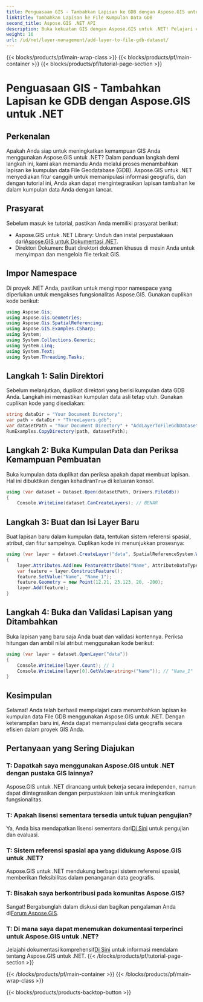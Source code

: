 ```yaml
---
title: Penguasaan GIS - Tambahkan Lapisan ke GDB dengan Aspose.GIS untuk .NET
linktitle: Tambahkan Lapisan ke File Kumpulan Data GDB
second_title: Aspose.GIS .NET API
description: Buka kekuatan GIS dengan Aspose.GIS untuk .NET! Pelajari cara menambahkan lapisan ke kumpulan data File GDB dalam tutorial langkah demi langkah ini. #data geografis #Aspose #GIS
weight: 16
url: /id/net/layer-management/add-layer-to-file-gdb-dataset/
---
```


{{< blocks/products/pf/main-wrap-class >}}
{{< blocks/products/pf/main-container >}}
{{< blocks/products/pf/tutorial-page-section >}}

# Penguasaan GIS - Tambahkan Lapisan ke GDB dengan Aspose.GIS untuk .NET

## Perkenalan
Apakah Anda siap untuk meningkatkan kemampuan GIS Anda menggunakan Aspose.GIS untuk .NET? Dalam panduan langkah demi langkah ini, kami akan memandu Anda melalui proses menambahkan lapisan ke kumpulan data File Geodatabase (GDB). Aspose.GIS untuk .NET menyediakan fitur canggih untuk memanipulasi informasi geografis, dan dengan tutorial ini, Anda akan dapat mengintegrasikan lapisan tambahan ke dalam kumpulan data Anda dengan lancar.
## Prasyarat
Sebelum masuk ke tutorial, pastikan Anda memiliki prasyarat berikut:
-  Aspose.GIS untuk .NET Library: Unduh dan instal perpustakaan dari[Aspose.GIS untuk Dokumentasi .NET](https://reference.aspose.com/gis/net/).
- Direktori Dokumen: Buat direktori dokumen khusus di mesin Anda untuk menyimpan dan mengelola file terkait GIS.
## Impor Namespace
Di proyek .NET Anda, pastikan untuk mengimpor namespace yang diperlukan untuk mengakses fungsionalitas Aspose.GIS. Gunakan cuplikan kode berikut:
```csharp
using Aspose.Gis;
using Aspose.Gis.Geometries;
using Aspose.Gis.SpatialReferencing;
using Aspose.GIS.Examples.CSharp;
using System;
using System.Collections.Generic;
using System.Linq;
using System.Text;
using System.Threading.Tasks;
```
## Langkah 1: Salin Direktori
Sebelum melanjutkan, duplikat direktori yang berisi kumpulan data GDB Anda. Langkah ini memastikan kumpulan data asli tetap utuh. Gunakan cuplikan kode yang disediakan:
```csharp
string dataDir = "Your Document Directory";
var path = dataDir + "ThreeLayers.gdb";
var datasetPath = "Your Document Directory" + "AddLayerToFileGdbDataset_out.gdb";
RunExamples.CopyDirectory(path, datasetPath);
```
## Langkah 2: Buka Kumpulan Data dan Periksa Kemampuan Pembuatan
 Buka kumpulan data duplikat dan periksa apakah dapat membuat lapisan. Hal ini dibuktikan dengan kehadiran`True` di keluaran konsol.
```csharp
using (var dataset = Dataset.Open(datasetPath, Drivers.FileGdb))
{
    Console.WriteLine(dataset.CanCreateLayers); // BENAR
```
## Langkah 3: Buat dan Isi Layer Baru
Buat lapisan baru dalam kumpulan data, tentukan sistem referensi spasial, atribut, dan fitur sampelnya. Cuplikan kode ini menunjukkan prosesnya:
```csharp
using (var layer = dataset.CreateLayer("data", SpatialReferenceSystem.Wgs84))
{
    layer.Attributes.Add(new FeatureAttribute("Name", AttributeDataType.String));
    var feature = layer.ConstructFeature();
    feature.SetValue("Name", "Name_1");
    feature.Geometry = new Point(12.21, 23.123, 20, -200);
    layer.Add(feature);
}
```
## Langkah 4: Buka dan Validasi Lapisan yang Ditambahkan
Buka lapisan yang baru saja Anda buat dan validasi kontennya. Periksa hitungan dan ambil nilai atribut menggunakan kode berikut:
```csharp
using (var layer = dataset.OpenLayer("data"))
{
    Console.WriteLine(layer.Count); // 1
    Console.WriteLine(layer[0].GetValue<string>("Name")); // "Nama_1"
}
```
## Kesimpulan
Selamat! Anda telah berhasil mempelajari cara menambahkan lapisan ke kumpulan data File GDB menggunakan Aspose.GIS untuk .NET. Dengan keterampilan baru ini, Anda dapat memanipulasi data geografis secara efisien dalam proyek GIS Anda.
## Pertanyaan yang Sering Diajukan
### T: Dapatkah saya menggunakan Aspose.GIS untuk .NET dengan pustaka GIS lainnya?
Aspose.GIS untuk .NET dirancang untuk bekerja secara independen, namun dapat diintegrasikan dengan perpustakaan lain untuk meningkatkan fungsionalitas.
### T: Apakah lisensi sementara tersedia untuk tujuan pengujian?
 Ya, Anda bisa mendapatkan lisensi sementara dari[Di Sini](https://purchase.aspose.com/temporary-license/) untuk pengujian dan evaluasi.
### T: Sistem referensi spasial apa yang didukung Aspose.GIS untuk .NET?
Aspose.GIS untuk .NET mendukung berbagai sistem referensi spasial, memberikan fleksibilitas dalam penanganan data geografis.
### T: Bisakah saya berkontribusi pada komunitas Aspose.GIS?
 Sangat! Bergabunglah dalam diskusi dan bagikan pengalaman Anda di[Forum Aspose.GIS](https://forum.aspose.com/c/gis/33).
### T: Di mana saya dapat menemukan dokumentasi terperinci untuk Aspose.GIS untuk .NET?
 Jelajahi dokumentasi komprehensif[Di Sini](https://reference.aspose.com/gis/net/) untuk informasi mendalam tentang Aspose.GIS untuk .NET.
{{< /blocks/products/pf/tutorial-page-section >}}

{{< /blocks/products/pf/main-container >}}
{{< /blocks/products/pf/main-wrap-class >}}

{{< blocks/products/products-backtop-button >}}
